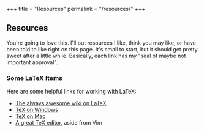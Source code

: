 +++
title = "Resources"
permalink = "/resources/"
+++

## Resources

<p>
You're going to love this.  I'll put resources I like, think you may like, or
have been told to like right on this page.  It's small to start, but it should
get pretty sweet after a little while.  Basically, each link has my "seal of
maybe not important approval".
</p>

### Some LaTeX Items

Here are some helpful links for working with LaTeX:

- [The always awesome wiki on LaTeX](http://en.wikibooks.org/wiki/LaTeX)
- [TeX on Windows](http://www.MikTeX.org)
- [TeX on Mac](http://www.tug.org/texlive/)
- [A great TeX editor](http://www.xm1math.net/texmaker/), aside from Vim
